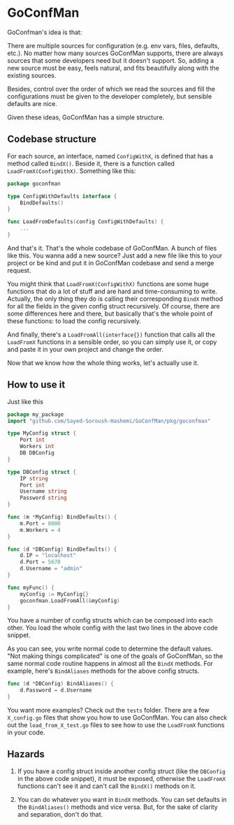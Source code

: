 # GoConfMan
GoConfman's idea is that:

There are multiple sources for configuration (e.g. env vars, files, defaults, etc.). No matter how many sources
GoConfMan supports, there are always sources that some developers need but it doesn't support. So, adding a new source
must be easy, feels natural, and fits beautifully along with the existing sources.

Besides, control over the order of which we read the sources and fill the configurations must be given to the developer
completely, but sensible defaults are nice.

Given these ideas, GoConfMan has a simple structure.

## Codebase structure
For each source, an interface, named `ConfigWithX`, is defined that has a method called `BindX()`. Beside it, there is
a function called `LoadFromX(ConfigWithX)`. Something like this:

```go
package goconfman

type ConfigWithDefaults interface {
    BindDefaults()
}

func LoadFromDefaults(config ConfigWithDefaults) {
    ...
}
```

And that's it. That's the whole codebase of GoConfMan. A bunch of files like this. You wanna add a new source? Just add
a new file like this to your project or be kind and put it in GoConfMan codebase and send a merge request.

You might think that `LoadFromX(ConfigWithX)` functions are some huge functions that do a lot of stuff and are hard and
time-consuming to write. Actually, the only thing they do is calling their corresponding `BindX` method for all the
fields in the given config struct recursively. Of course, there are some differences here and there, but basically
that's the whole point of these functions: to load the config recursively.

And finally, there's a `LoadFromAll(interface{})` function that calls all the `LoadFromX` functions in a sensible order,
so you can simply use it, or copy and paste it in your own project and change the order.

Now that we know how the whole thing works, let's actually use it.

## How to use it
Just like this

```go
package my_package
import "github.com/Sayed-Soroush-Hashemi/GoConfMan/pkg/goconfman"

type MyConfig struct {
    Port int
    Workers int
    DB DBConfig
}

type DBConfig struct {
    IP string
    Port int
    Username string
    Password string
}

func (m *MyConfig) BindDefaults() {
    m.Port = 8000
    m.Workers = 4
}

func (d *DBConfig) BindDefaults() {
    d.IP = "localhost"
    d.Port = 5678
    d.Username = "admin"
}

func myFunc() {
    myConfig := MyConfig{}
    goconfman.LoadFromAll(&myConfig)
}
``` 
You have a number of config structs which can be composed into each other. You load the whole config with the last two
lines in the above code snippet.

As you can see, you write normal code to determine the default values. "Not making things complicated" is one of the
goals of GoConfMan, so the same normal code routine happens in almost all the `BindX` methods. For example, here's
`BindAliases` methods for the above config structs.

```go
func (d *DBConfig) BindAliases() {
    d.Password = d.Username
}
```

You want more examples? Check out the `tests` folder. There are a few `X_config.go` files that show you how to use
GoConfMan. You can also check out the `load_from_X_test.go` files to see how to use the `LoadFromX` functions in your
code.

## Hazards
1. If you have a config struct inside another config struct (like the `DBConfig` in the above code snippet), it must be
exposed, otherwise the `LoadFromX` functions can't see it and can't call the `BindX()` methods on it.
 
2. You can do whatever you want in `BindX` methods. You can set defaults in the `BindAliases()` methods and vice versa.
But, for the sake of clarity and separation, don't do that.